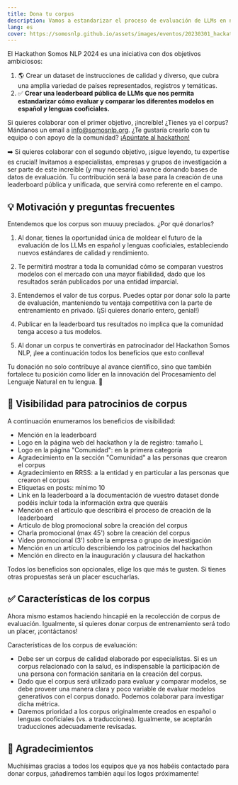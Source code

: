 ```yaml
---
title: Dona tu corpus
description: Vamos a estandarizar el proceso de evaluación de LLMs en nuestras lenguas y necesitamos tu ayuda
lang: es
cover: https://somosnlp.github.io/assets/images/eventos/20230301_hackathon_wip.png
---
```


El Hackathon Somos NLP 2024 es una iniciativa con dos objetivos ambiciosos:
1. 🌎 Crear un dataset de instrucciones de calidad y diverso, que cubra una amplia variedad de países representados, registros y temáticas. 
2. ✅ **Crear una leaderboard pública de LLMs que nos permita estandarizar cómo evaluar y comparar los diferentes modelos en español y lenguas cooficiales.**

Si quieres colaborar con el primer objetivo, ¡increíble!
¿Tienes ya el corpus? Mándanos un email a info@somosnlp.org. ¿Te gustaría crearlo con tu equipo o con apoyo de la comunidad? [¡Apúntate al hackathon!](https://hackathonsomosnlp2024.eventbrite.com/?aff=w)

➡️ Si quieres colaborar con el segundo objetivo, ¡sigue leyendo, tu expertise es crucial! Invitamos a especialistas, empresas y grupos de investigación a ser parte de este increíble (y muy necesario) avance donando bases de datos de evaluación. Tu contribución será la base para la creación de una leaderboard pública y unificada, que servirá como referente en el campo.

## 💡 Motivación y preguntas frecuentes

Entendemos que los corpus son muuuy preciados. ¿Por qué donarlos?

1. Al donar, tienes la oportunidad única de moldear el futuro de la evaluación de los LLMs en español y lenguas cooficiales, estableciendo nuevos estándares de calidad y rendimiento.

2. Te permitirá mostrar a toda la comunidad cómo se comparan vuestros modelos con el mercado con una mayor fiabilidad, dado que los resultados serán publicados por una entidad imparcial.

3. Entendemos el valor de tus corpus. Puedes optar por donar solo la parte de evaluación, manteniendo tu ventaja competitiva con la parte de entrenamiento en privado. (¡Si quieres donarlo entero, genial!)

4. Publicar en la leaderboard tus resultados no implica que la comunidad tenga acceso a tus modelos.

5. Al donar un corpus te convertirás en patrocinador del Hackathon Somos NLP, ¡lee a continuación todos los beneficios que esto conlleva!

Tu donación no solo contribuye al avance científico, sino que también fortalece tu posición como líder en la innovación del Procesamiento del Lenguaje Natural en tu lengua. 💪

## 📸 Visibilidad para patrocinios de corpus

A continuación enumeramos los beneficios de visibilidad:
- Mención en la leaderboard
- Logo en la página web del hackathon y la de registro: tamaño L
- Logo en la página "Comunidad": en la primera categoría
- Agradecimiento en la sección "Comunidad" a las personas que crearon el corpus
- Agradecimiento en RRSS: a la entidad y en particular a las personas que crearon el corpus
- Etiquetas en posts: mínimo 10
- Link en la leaderboard a la documentación de vuestro dataset donde podéis incluir toda la información extra que queráis
- Mención en el artículo que describirá el proceso de creación de la leaderboard
- Artículo de blog promocional sobre la creación del corpus
- Charla promocional (max 45') sobre la creación del corpus
- Vídeo promocional (3') sobre la empresa o grupo de investigación
- Mención en un artículo describiendo los patrocinios del hackathon
- Mención en directo en la inauguración y clausura del hackathon

Todos los beneficios son opcionales, elige los que más te gusten. Si tienes otras propuestas será un placer escucharlas.

## ✅ Características de los corpus

Ahora mismo estamos haciendo hincapié en la recolección de corpus de evaluación. Igualmente, si quieres donar corpus de entrenamiento será todo un placer, ¡contáctanos!

Características de los corpus de evaluación: 
- Debe ser un corpus de calidad elaborado por especialistas. Si es un corpus relacionado con la salud, es indispensable la participación de una persona con formación sanitaria en la creación del corpus.
- Dado que el corpus será utilizado para evaluar y comparar modelos, se debe proveer una manera clara y poco variable de evaluar modelos generativos con el corpus donado. Podemos colaborar para investigar dicha métrica.
- Daremos prioridad a los corpus originalmente creados en español o lenguas cooficiales (vs. a traducciones). Igualmente, se aceptarán traducciones adecuadamente revisadas.

## 🙌 Agradecimientos

Muchísimas gracias a todos los equipos que ya nos habéis contactado para donar corpus, ¡añadiremos también aquí los logos próximamente!
